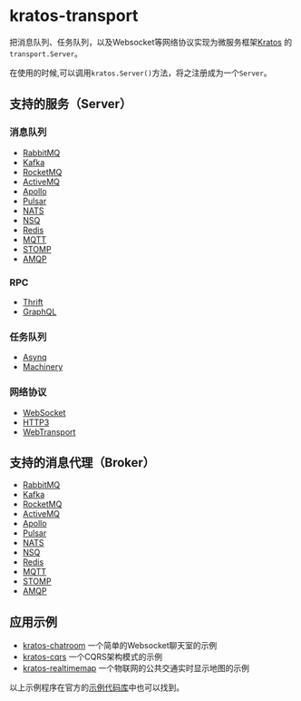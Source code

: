 # kratos-transport

把消息队列、任务队列，以及Websocket等网络协议实现为微服务框架[Kratos](https://go-kratos.dev/docs/) 的`transport.Server`。

在使用的时候,可以调用`kratos.Server()`方法，将之注册成为一个`Server`。

## 支持的服务（Server）

### 消息队列

- [RabbitMQ](https://www.rabbitmq.com/)
- [Kafka](https://kafka.apache.org/)
- [RocketMQ](https://rocketmq.apache.org/)
- [ActiveMQ](http://activemq.apache.org)
- [Apollo](http://activemq.apache.org/apollo)
- [Pulsar](https://pulsar.apache.org/)
- [NATS](https://nats.io/)
- [NSQ](https://nsq.io/)
- [Redis](https://redis.io/)
- [MQTT](https://mqtt.org/)
- [STOMP](https://stomp.github.io/)
- [AMQP](https://www.amqp.org/)

### RPC

- [Thrift](https://thrift.apache.org/)
- [GraphQL](https://graphql.org/)

### 任务队列

- [Asynq](https://github.com/hibiken/asynq)
- [Machinery](https://github.com/RichardKnop/machinery)

### 网络协议

- [WebSocket](https://zh.wikipedia.org/zh-hant/WebSocket)
- [HTTP3](https://www.chromium.org/quic/)
- [WebTransport](https://web.dev/webtransport/)

## 支持的消息代理（Broker）

- [RabbitMQ](https://www.rabbitmq.com/)
- [Kafka](https://kafka.apache.org/)
- [RocketMQ](https://rocketmq.apache.org/)
- [ActiveMQ](http://activemq.apache.org)
- [Apollo](http://activemq.apache.org/apollo)
- [Pulsar](https://pulsar.apache.org/)
- [NATS](https://nats.io/)
- [NSQ](https://nsq.io/)
- [Redis](https://redis.io/)
- [MQTT](https://mqtt.org/)
- [STOMP](https://stomp.github.io/)
- [AMQP](https://www.amqp.org/)

## 应用示例

- [kratos-chatroom](https://github.com/tx7do/kratos-chatroom) 一个简单的Websocket聊天室的示例
- [kratos-cqrs](https://github.com/tx7do/kratos-cqrs) 一个CQRS架构模式的示例
- [kratos-realtimemap](https://github.com/tx7do/kratos-realtimemap) 一个物联网的公共交通实时显示地图的示例

以上示例程序在官方的[示例代码库](https://github.com/go-kratos/examples)中也可以找到。
